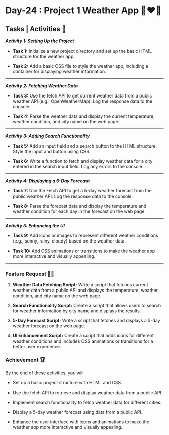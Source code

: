 # Day-24 : Project 1 Weather App 🍵❤️‍🔥

## Tasks | Activities 🌟

_**Activity 1: Setting Up the Project**_

- **Task 1:** Initialize a new project directory and set up the basic HTML structure for the weather app.

- **Task 2:** Add a basic CSS file to style the weather app, including a container for displaying weather information.

<hr/>

_**Activity 2: Fetching Weather Data**_

- **Task 3:** Use the fetch API to get current weather data from a public weather API (e.g., OpenWeatherMap). Log the response data to the console.

- **Task 4:** Parse the weather data and display the current temperature, weather condition, and city name on the web page.

<hr/>

_**Activity 3: Adding Search Functionality**_

- **Task 5:** Add an input field and a search button to the HTML structure. Style the input and button using CSS.

- **Task 6:** Write a function to fetch and display weather data for a city entered in the search input field. Log any errors to the console.

<hr/>

_**Activity 4: Displaying a 5-Day Forecast**_

- **Task 7:** Use the Fetch API to get a 5-day weather forecast from the public weather API. Log the response data to the console.

- **Task 8:** Parse the forecast data and display the temperature and weather condition for each day in the forecast on the web page.

<hr/>

_**Activity 5: Enhancing the UI**_

- **Task 9:** Add icons or images to represent different weather conditions (e.g., sunny, rainy, cloudy) based on the weather data.

- **Task 10:** Add CSS animations or transitions to make the weather app more interactive and visually appealing.

<hr/>

### Feature Request 🙇‍♂️

1. **Weather Data Fetching Script:** Write a script that fetches current weather data from a public API and displays the temperature, weather condition, and city name on the web page.

2. **Search Functionality Script:** Create a script that allows users to search for weather information by city name and displays the results.

3. **5-Day Forecast Script:** Write a script that fetches and displays a 5-day weather forecast on the web page.

4. **Ul Enhancement Script:** Create a script that adds icons for different weather conditions and includes CSS animations or transitions for a better user experience.

### Achievement 🏆

By the end of these activities, you will:

- Set up a basic project structure with HTML and CSS.

- Use the fetch API to retrieve and display weather data from a public API.

- Implement search functionality to fetch weather data for different cities.

- Display a 5-day weather forecast using data from a public API.

- Enhance the user interface with icons and animations to make the weather app more interactive and visually appealing.

